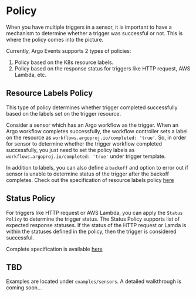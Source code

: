 # Policy

When you have multiple triggers in a sensor, it is important to have a mechanism to determine whether a trigger was successful or not. This is where the policy comes into the picture.

Currently, Argo Events supports 2 types of policies:

1. Policy based on the K8s resource labels.
2. Policy based on the response status for triggers like HTTP request, AWS Lambda, etc.

## Resource Labels Policy
This type of policy determines whether trigger completed successfully based on the labels
set on the trigger resource. 

Consider a sensor which has an Argo workflow as the trigger. When
an Argo workflow completes successfully, the workflow controller sets a label on the resource as `workflows.argoproj.io/completed: 'true'`.
So, in order for sensor to determine whether the trigger workflow completed successfully,
you just need to set the policy labels as `workflows.argoproj.io/completed: 'true'` under trigger template.

In addition to labels, you can also define a `backoff` and option to error out if sensor
is unable to determine status of the trigger after the backoff completes. Check out the specification of 
resource labels policy [here](https://github.com/argoproj/argo-events/blob/master/api/sensor.md#k8sresourcepolicy) 

## Status Policy
For triggers like HTTP request or AWS Lambda, you can apply the `Status Policy` to determine the trigger status.
The Status Policy supports list of expected response statuses. If the status of the HTTP request or Lamda is within
the statuses defined in the policy, then the trigger is considered successful.

Complete specification is available [here](https://github.com/argoproj/argo-events/blob/master/api/sensor.md#statuspolicy)

## TBD
Examples are located under `examples/sensors`. A detailed walkthrough is coming soon...

